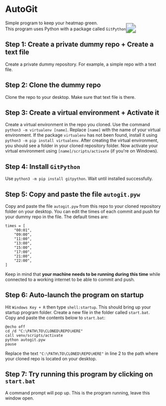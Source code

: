 # AutoGit
Simple program to keep your heatmap green.<br>
This program uses Python with a package called `GitPython`.
<img src="https://github.com/Rubinskiy/AutoGit/assets/62457878/f206e44b-f570-4ed3-b9f8-a81d3a7bd590" style="transform: scale(2);">


## Step 1: Create a private dummy repo + Create a text file
Create a private dummy repository. For example, a simple repo with a text file.

## Step 2: Clone the dummy repo
Clone the repo to your desktop. Make sure that text file is there.

## Step 3: Create a virtual environment + Activate it
Create a virtual environment in the repo you cloned. Use the command `python3 -m virtualenv [name]`. Replace `[name]` with the name of your virtual environment. If the package `virtualenv` has not been found, install it using `python3 -m pip install virtualenv`. After creating the virtual environment, you should see a folder in your cloned repository folder.
Now activate your virtual environment using `[name]/scripts/activate` (if you're on Windows).

## Step 4: Install `GitPython`
Use `python3 -m pip install gitpython`. Wait until installed successfully.

## Step 5: Copy and paste the file `autogit.pyw`
Copy and paste the file `autogit.pyw` from this repo to your cloned repository folder on your desktop. You can edit the times of each commit and push for your dummy repo in the file. The default times are:
```
times = [
    "00:01",
    "09:00",
    "11:00",
    "13:00",
    "15:00",
    "17:00",
    "21:00",
    "22:00",
]
```
Keep in mind that <b>your machine needs to be running during this time</b> while connected to a working internet to be able to commit and push.

## Step 6: Auto-launch the program on startup
Hit `Windows Key + R` then type `shell:startup`. This should bring up your startup program folder. Create a new file in the folder called `start.bat`. Copy and paste the contents below to `start.bat`:
```
@echo off
cd /d "C:\PATH\TO\CLONED\REPO\HERE"
call venv/scripts/activate
python autogit.pyw
pause
```
Replace the text `"C:\PATH\TO\CLONED\REPO\HERE"` in line 2 to the path where your cloned repo is located on your desktop.

## Step 7: Try running this program by clicking on `start.bat`
A command prompt will pop up. This is the program running, leave this window open.
